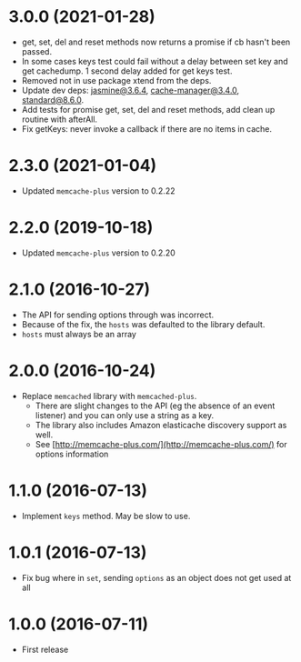 # 3.0.0 (2021-01-28)

  * get, set, del and reset methods now returns a promise if cb hasn't been passed.
  * In some cases keys test could fail without a delay between set key and get cachedump.
  1 second delay added for get keys test.
  * Removed not in use package xtend from the deps.
  * Update dev deps: jasmine@3.6.4, cache-manager@3.4.0, standard@8.6.0.
  * Add tests for promise get, set, del and reset methods, add clean up routine with afterAll.
  * Fix getKeys: never invoke a callback if there are no items in cache.

# 2.3.0 (2021-01-04)

* Updated `memcache-plus` version to 0.2.22

# 2.2.0 (2019-10-18)

* Updated `memcache-plus` version to 0.2.20

# 2.1.0 (2016-10-27)

  * The API for sending options through was incorrect.
  * Because of the fix, the `hosts` was defaulted to the library default.
  * `hosts` must always be an array

# 2.0.0 (2016-10-24)

  * Replace `memcached` library with `memcached-plus`. 
    * There are slight changes to the API (eg the absence of an event listener) and you can only use a string as a key. 
    * The library also includes Amazon elasticache discovery support as well.
    * See [http://memcache-plus.com/](http://memcache-plus.com/) for options information

# 1.1.0 (2016-07-13)

  * Implement `keys` method. May be slow to use.

# 1.0.1 (2016-07-13)

  * Fix bug where in `set`, sending `options` as an object does not get used at all

# 1.0.0 (2016-07-11)

  * First release
